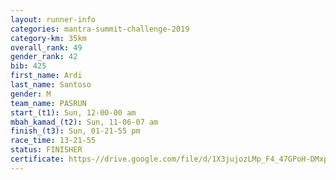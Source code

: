 ```yaml
---
layout: runner-info 
categories: mantra-summit-challenge-2019 
category-km: 35km 
overall_rank: 49
gender_rank: 42
bib: 425
first_name: Ardi
last_name: Santoso
gender: M
team_name: PASRUN
start_(t1): Sun, 12-00-00 am
mbah_kamad_(t2): Sun, 11-06-07 am
finish_(t3): Sun, 01-21-55 pm
race_time: 13-21-55
status: FINISHER
certificate: https-//drive.google.com/file/d/1X3jujozLMp_F4_47GPoH-DMxpBnq4Uot/view?usp=sharing
---
```


